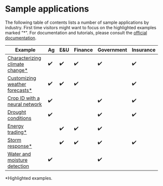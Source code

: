 # Sample applications

The following table of contents lists a number of sample applications by industry. First time visitors might want to focus on the highlighted examples marked "\*". For documentation and tutorials, please consult the [official documentation](https://pairs.res.ibm.com/tutorial).

Example | Ag | E&U | Finance | Government | Insurance 
--------|----|-----|---------|------------|-----------
[Characterizing climate change*](ClimateChange/CharacterizingClimateChange) | :heavy_check_mark: | :heavy_check_mark: | :heavy_check_mark: | :heavy_check_mark: | :heavy_check_mark:
[Customizing weather forecasts*](WeatherForecasting/CustomizingWeatherForecasts) | :heavy_check_mark: | :heavy_check_mark: | :heavy_check_mark: | | :heavy_check_mark:
[Crop ID with a neural network](Agribusiness/CropID) | :heavy_check_mark: | | | :heavy_check_mark: | :heavy_check_mark:
[Drought conditions](DisastersAndExtremeEvents/DroughtConditions) | :heavy_check_mark: |  |  | :heavy_check_mark: | :heavy_check_mark:
[Energy trading*](EnergyAndUtilities/EnergyTrading) |  | :heavy_check_mark: | :heavy_check_mark: | :heavy_check_mark: |  
[Storm response*](DisastersAndExtremeEvents/TornadoPathIdentification) |  | :heavy_check_mark: | :heavy_check_mark: | :heavy_check_mark: | :heavy_check_mark:
[Water and moisture detection](Agribusiness/WaterAndMoistureDetection) | :heavy_check_mark: |  |  | :heavy_check_mark: |  

\*Highlighted examples.
